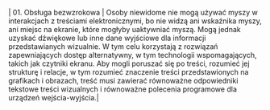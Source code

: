 | 01. Obsługa bezwzrokowa | Osoby niewidome nie mogą używać myszy w interakcjach z&nbsp;treściami elektronicznymi, bo nie widzą ani wskaźnika myszy, ani miejsc na ekranie, które mogłyby uaktywniać myszą. Mogą jednak uzyskać dźwiękowe lub inne dane wyjściowe dla informacji przedstawianych wizualnie. W&nbsp;tym celu korzystają z&nbsp;rozwiązań zapewniających dostęp alternatywny, w&nbsp;tym technologii wspomagających, takich jak czytniki ekranu. Aby mogli poruszać się po treści, rozumieć jej strukturę i&nbsp;relacje, w&nbsp;tym rozumieć znaczenie treści przedstawionych na grafikach i&nbsp;obrazach, treść musi zawierać równoważne odpowiedniki tekstowe treści wizualnych i&nbsp;równoważne polecenia programowe dla urządzeń wejścia-wyjścia.|